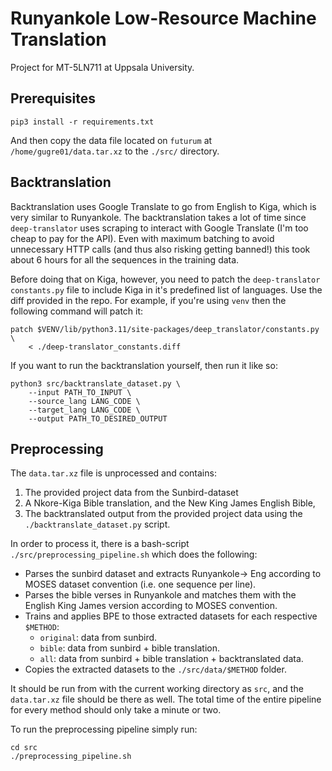 # Runyankole Low-Resource Machine Translation

Project for MT-5LN711 at Uppsala University.

## Prerequisites

```{bash}
pip3 install -r requirements.txt
```

And then copy the data file located on `futurum` at
`/home/gugre01/data.tar.xz` to the `./src/` directory.

## Backtranslation

Backtranslation uses Google Translate to go from English to Kiga, which
is very similar to Runyankole. The backtranslation takes a lot of time
since `deep-translator` uses scraping to interact with Google Translate
(I'm too cheap to pay for the API). Even with maximum batching to avoid
unnecessary HTTP calls (and thus also risking getting banned!) this took
about 6 hours for all the sequences in the training data.

Before doing that on Kiga, however, you need to patch the `deep-translator`
`constants.py` file to include Kiga in it's predefined list of languages. Use
the diff provided in the repo. For example, if you're using `venv` then the
following command will patch it:

```{bash}
patch $VENV/lib/python3.11/site-packages/deep_translator/constants.py \
    < ./deep-translator_constants.diff
```

If you want to run the backtranslation yourself, then run it like so:

```{bash}
python3 src/backtranslate_dataset.py \
    --input PATH_TO_INPUT \
    --source_lang LANG_CODE \
    --target_lang LANG_CODE \
    --output PATH_TO_DESIRED_OUTPUT
```

## Preprocessing

The `data.tar.xz` file is unprocessed and contains:
1. The provided project data from the Sunbird-dataset
2. A Nkore-Kiga Bible translation, and the New King James English Bible,
3. The backtranslated output from the provided project data using the
   `./backtranslate_dataset.py` script.

In order to process it, there is a bash-script
`./src/preprocessing_pipeline.sh` which does the following:

- Parses the sunbird dataset and extracts Runyankole-> Eng according to
  MOSES dataset convention (i.e. one sequence per line).
- Parses the bible verses in Runyankole and matches them with the
  English King James version according to MOSES convention.
- Trains and applies BPE to those extracted datasets for each respective
  `$METHOD`:
    - `original`: data from sunbird.
    - `bible`: data from sunbird + bible translation.
    - `all`: data from sunbird + bible translation + backtranslated data.
- Copies the extracted datasets to the `./src/data/$METHOD` folder.

It should be run from with the current working directory as `src`, and
the `data.tar.xz` file should be there as well. The total time of the
entire pipeline for every method should only take a minute or two.

To run the preprocessing pipeline simply run:

```{bash}
cd src
./preprocessing_pipeline.sh
```
